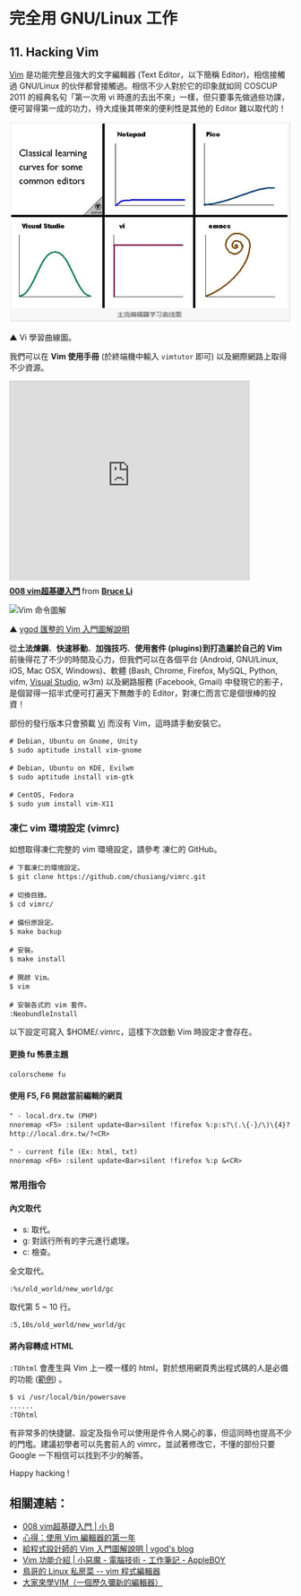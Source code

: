 # 完全用 GNU/Linux 工作

## 11. Hacking Vim

[Vim](http://zh.wikipedia.org/wiki/Vim) 是功能完整且強大的文字編輯器 (Text Editor，以下簡稱 Editor)，相信接觸過 GNU/Linux 的伙伴都曾接觸過。相信不少人對於它的印象就如同 COSCUP 2011 的經典名句「第一次用 vi 時進的去出不來」一樣，但只要事先做過些功課，便可習得第一成的功力，待大成後其帶來的便利性是其他的 Editor 難以取代的！

![2013-09-28-vim-learning-curve.png](imgs/2013-09-28-vim-learning-curve.png "2013-09-28-vim-learning-curve.png")

▲ Vi 學習曲線圖。

我們可以在 **Vim 使用手冊** (於終端機中輸入 `vimtutor` 即可) 以及網際網路上取得不少資源。

<iframe src="http://www.slideshare.net/slideshow/embed_code/15635368" width="427" height="356" frameborder="0" marginwidth="0" marginheight="0" scrolling="no" style="border:1px solid #CCC;border-width:1px 1px 0;margin-bottom:5px" allowfullscreen> </iframe> <div style="margin-bottom:5px"> <strong> <a href="https://www.slideshare.net/BruceLi2/008-vim" title="008 vim超基礎入門" target="_blank">008 vim超基礎入門</a> </strong> from <strong><a href="http://www.slideshare.net/BruceLi2" target="_blank">Bruce Li</a></strong> </div>

![Vim 命令圖解](http://blog.vgod.tw.s3.amazonaws.com/wp-content/uploads/2009/12/vim-cheat-sheet-full-thumb.png)

▲ [vgod 匯整的 Vim 入門圖解說明](http://blog.vgod.tw/2009/12/08/vim-cheat-sheet-for-programmers/) 

從**土法煉鋼**、**快速移動**、**加強技巧**、**使用套件 (plugins)**到**打造屬於自己的 Vim** 前後得花了不少的時間及心力，但我們可以在各個平台 (Android, GNU/Linux, iOS, Mac OSX, Windows)、軟體 (Bash, Chrome, Firefox, MySQL, Python, vifm, [Visual Studio](http://visualstudiogallery.msdn.microsoft.com/59ca71b3-a4a3-46ca-8fe1-0e90e3f79329 "VsVim 擴充功能"), w3m) 以及網路服務 (Facebook, Gmail) 中發現它的影子，是個習得一招半式便可打遍天下無敵手的 Editor，對凍仁而言它是個很棒的投資！

部份的發行版本只會預載 [Vi](http://zh.wikipedia.org/wiki/Vi) 而沒有 Vim，這時請手動安裝它。

	# Debian, Ubuntu on Gnome, Unity
	$ sudo aptitude install vim-gnome

	# Debian, Ubuntu on KDE, Evilwm
	$ sudo aptitude install vim-gtk

	# CentOS, Fedora
	$ sudo yum install vim-X11

### 凍仁 vim 環境設定 (vimrc)

如想取得凍仁完整的 vim 環境設定，請參考 凍仁的 GitHub。

    # 下載凍仁的環境設定。  
    $ git clone https://github.com/chusiang/vimrc.git  
      
    # 切換目錄。  
    $ cd vimrc/  
      
    # 備份原設定。  
    $ make backup  
      
    # 安裝。  
    $ make install  
      
    # 開啟 Vim。  
    $ vim  
      
    # 安裝各式的 vim 套件。  
    :NeobundleInstall  

以下設定可寫入 $HOME/.vimrc，這樣下次啟動 Vim 時設定才會存在。

#### 更換 fu 怖景主題

    colorscheme fu  

#### 使用 F5, F6 開啟當前編輯的網頁

    " - local.drx.tw (PHP)  
    nnoremap <F5> :silent update<Bar>silent !firefox %:p:s?\(.\{-}/\)\{4}?http://local.drx.tw/?<CR>  
      
    " - current file (Ex: html, txt)   
    nnoremap <F6> :silent update<Bar>silent !firefox %:p &<CR>  

### 常用指令 

#### 內文取代

- s: 取代。
- g: 對該行所有的字元進行處理。
- c: 檢查。

全文取代。

	:%s/old_world/new_world/gc

取代第 5 ~ 10 行。

	:5,10s/old_world/new_world/gc

#### 將內容轉成 HTML

`:TOhtml` 會產生與 Vim 上一模一樣的 html，對於想用網頁秀出程式碼的人是必備的功能 ([範例](http://formatvim.sourceforge.net/samples/allfolds.html)) 。

	$ vi /usr/local/bin/powersave
	......
	:TOhtml

有非常多的快捷鍵、設定及指令可以使用是件令人開心的事，但這同時也提高不少的門壏。建議初學者可以先套前人的 vimrc，並試著修改它，不懂的部份只要 Google 一下相信可以找到不少的解答。

Happy hacking !

## 相關連結：

- [008 vim超基礎入門 | 小 B](http://www.slideshare.net/BruceLi2/008-vim)
- [心得：使用 Vim 編輯器的第一年](http://joe-dev.blogspot.tw/2012/10/vim.html)
- [給程式設計師的 Vim 入門圖解說明 | vgod's blog](http://blog.vgod.tw/2009/12/08/vim-cheat-sheet-for-programmers/) 
- [Vim 功能介紹 | 小惡魔 - 電腦技術 - 工作筆記 - AppleBOY](http://blog.wu-boy.com/2006/12/vim-%E5%8A%9F%E8%83%BD%E4%BB%8B%E7%B4%B9/)
- [鳥哥的 Linux 私房菜 -- vim 程式編輯器](http://linux.vbird.org/linux_basic/0310vi.php)
- [大家來學VIM（一個歷久彌新的編輯器）](http://www.study-area.org/tips/vim/)
